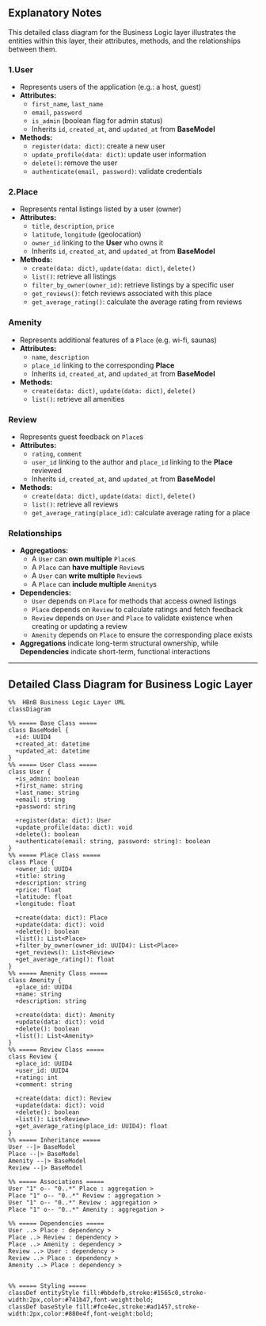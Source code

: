 ## Explanatory Notes

This detailed class diagram for the Business Logic layer illustrates the entities within this layer, their attributes, methods, and the relationships between them.

### **1.User**
- Represents users of the application (e.g.: a host, guest)
- **Attributes:**
    - `first_name`, `last_name`
    - `email`, `password`
    - `is_admin` (boolean flag for admin status)
    -  Inherits `id`, `created_at`, and `updated_at` from **BaseModel**
- **Methods:**
    - `register(data: dict)`: create a new user
    - `update_profile(data: dict)`: update user information
    - `delete()`: remove the user
    - `authenticate(email, password)`: validate credentials
  
### **2.Place**
- Represents rental listings listed by a user (owner)
- **Attributes:**
    - `title`, `description`, `price`
    - `latitude`, `longitude` (geolocation)
    - `owner_id` linking to the **User** who owns it
    - Inherits `id`, `created_at`, and `updated_at` from **BaseModel**
- **Methods:**
    - `create(data: dict)`, `update(data: dict)`, `delete()`
    - `list()`: retrieve all listings
    - `filter_by_owner(owner_id)`: retrieve listings by a specific user
    - `get_reviews()`: fetch reviews associated with this place
    - `get_average_rating()`: calculate the average rating from reviews

### **Amenity**
- Represents additional features of a `Place` (e.g. wi-fi, saunas)
- **Attributes:**
    - `name`, `description`
    - `place_id` linking to the corresponding **Place**
    - Inherits `id`, `created_at`, and `updated_at` from **BaseModel**
- **Methods:**
    - `create(data: dict)`, `update(data: dict)`, `delete()`
    - `list()`: retrieve all amenities
 
### **Review**
- Represents guest feedback on `Place`s
- **Attributes:**
    - `rating`, `comment`
    - `user_id` linking to the author and `place_id` linking to the **Place** reviewed
    - Inherits `id`, `created_at`, and `updated_at` from **BaseModel**
- **Methods:**
    - `create(data: dict)`, `update(data: dict)`, `delete()`
    - `list()`: retrieve all reviews
    - `get_average_rating(place_id)`: calculate average rating for a place

### **Relationships**
- **Aggregations:**
  - A `User` can **own multiple** `Place`s
  - A `Place` can **have multiple** `Review`s
  - A `User` can **write multiple** `Review`s
  - A `Place` can **include multiple** `Amenity`s
- **Dependencies:**
  - `User` depends on `Place` for methods that access owned listings
  - `Place` depends on `Review` to calculate ratings and fetch feedback
  - `Review` depends on `User` and `Place` to validate existence when creating or updating a review
  - `Amenity` depends on `Place` to ensure the corresponding place exists
- **Aggregations** indicate long-term structural ownership, while **Dependencies** indicate short-term, functional interactions
  
---
## Detailed Class Diagram for Business Logic Layer

``` mermaid
%%  HBnB Business Logic Layer UML
classDiagram

%% ===== Base Class =====
class BaseModel {
  +id: UUID4
  +created_at: datetime
  +updated_at: datetime
}
%% ===== User Class =====
class User {
  +is_admin: boolean
  +first_name: string
  +last_name: string
  +email: string
  +password: string

  +register(data: dict): User
  +update_profile(data: dict): void
  +delete(): boolean
  +authenticate(email: string, password: string): boolean
}
%% ===== Place Class =====
class Place {
  +owner_id: UUID4
  +title: string
  +description: string
  +price: float
  +latitude: float
  +longitude: float

  +create(data: dict): Place
  +update(data: dict): void
  +delete(): boolean
  +list(): List<Place>
  +filter_by_owner(owner_id: UUID4): List<Place>
  +get_reviews(): List<Review>
  +get_average_rating(): float
}
%% ===== Amenity Class =====
class Amenity {
  +place_id: UUID4
  +name: string
  +description: string

  +create(data: dict): Amenity
  +update(data: dict): void
  +delete(): boolean
  +list(): List<Amenity>
}
%% ===== Review Class =====
class Review {
  +place_id: UUID4
  +user_id: UUID4
  +rating: int
  +comment: string

  +create(data: dict): Review
  +update(data: dict): void
  +delete(): boolean
  +list(): List<Review>
  +get_average_rating(place_id: UUID4): float
}
%% ===== Inheritance =====
User --|> BaseModel
Place --|> BaseModel
Amenity --|> BaseModel
Review --|> BaseModel

%% ===== Associations =====
User "1" o-- "0..*" Place : aggregation >
Place "1" o-- "0..*" Review : aggregation >
User "1" o-- "0..*" Review : aggregation >
Place "1" o-- "0..*" Amenity : aggregation >

%% ===== Dependencies =====
User ..> Place : dependency >
Place ..> Review : dependency >
Place ..> Amenity : dependency >
Review ..> User : dependency >
Review ..> Place : dependency >
Amenity ..> Place : dependency >


%% ===== Styling =====
classDef entityStyle fill:#bbdefb,stroke:#1565c0,stroke-width:2px,color:#741b47,font-weight:bold;
classDef baseStyle fill:#fce4ec,stroke:#ad1457,stroke-width:2px,color:#880e4f,font-weight:bold;
```
